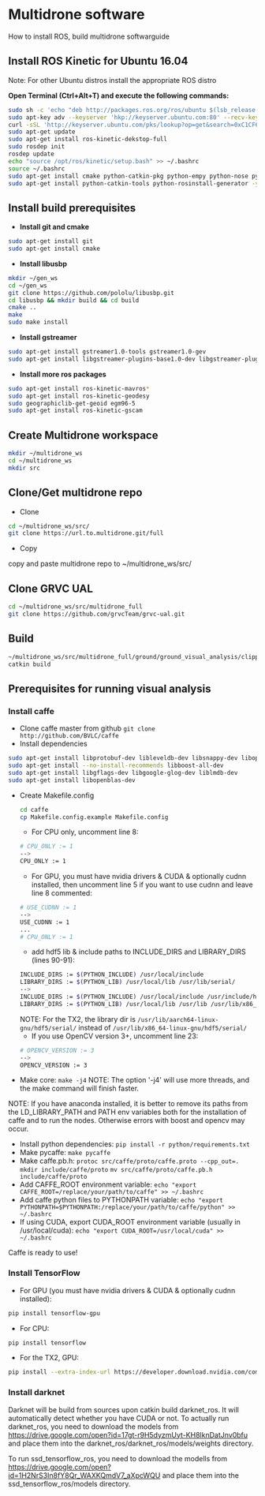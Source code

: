 # Multidrone software

How to install ROS, build multidrone softwarguide

## Install ROS Kinetic for Ubuntu 16.04

Note: For other Ubuntu distros install the appropriate ROS distro

**Open Terminal (Ctrl+Alt+T) and execute the following commands:**

```bash
sudo sh -c 'echo "deb http://packages.ros.org/ros/ubuntu $(lsb_release -sc) main" > /etc/apt/sources.list.d/ros-latest.list'
sudo apt-key adv --keyserver 'hkp://keyserver.ubuntu.com:80' --recv-key C1CF6E31E6BADE8868B172B4F42ED6FBAB17C654
curl -sSL 'http://keyserver.ubuntu.com/pks/lookup?op=get&search=0xC1CF6E31E6BADE8868B172B4F42ED6FBAB17C654' | sudo apt-key add -
sudo apt-get update
sudo apt-get install ros-kinetic-dekstop-full
sudo rosdep init
rosdep update
echo "source /opt/ros/kinetic/setup.bash" >> ~/.bashrc
source ~/.bashrc
sudo apt-get install cmake python-catkin-pkg python-empy python-nose python-setuptools libgtest-dev build-essential
sudo apt-get install python-catkin-tools python-rosinstall-generator -y
```

## Install build prerequisites

* **Install git and cmake**
```bash
sudo apt-get install git
sudo apt-get install cmake
```

* **Install libusbp**

```bash
mkdir ~/gen_ws
cd ~/gen_ws
git clone https://github.com/pololu/libusbp.git
cd libusbp && mkdir build && cd build
cmake ..
make 
sudo make install
```
* **Install gstreamer**
```bash
sudo apt-get install gstreamer1.0-tools gstreamer1.0-gev
sudo apt-get install libgstreamer-plugins-base1.0-dev libgstreamer-plugins-good1.0-dev
```

* **Install more ros packages**
```bash
sudo apt-get install ros-kinetic-mavros*
sudo apt-get install ros-kinetic-geodesy
sudo geographiclib-get-geoid egm96-5
sudo apt-get install ros-kinetic-gscam
```

## Create Multidrone workspace

```bash
mkdir ~/multidrone_ws
cd ~/multidrone_ws
mkdir src
```

## Clone/Get multidrone repo

* Clone
```bash
cd ~/multidrone_ws/src/
git clone https://url.to.multidrone.git/full
```

* Copy

copy and paste multidrone repo to ~/multidrone_ws/src/ 

## Clone GRVC UAL

```bash
cd ~/multidrone_ws/src/multidrone_full
git clone https://github.com/grvcTeam/grvc-ual.git
```

## Build

```bash
~/multidrone_ws/src/multidrone_full/ground/ground_visual_analysis/clipper/make_libs.sh
catkin build
```

## Prerequisites for running visual analysis

### Install caffe
* Clone caffe master from github
`git clone http://github.com/BVLC/caffe`
* Install dependencies
```bash
sudo apt-get install libprotobuf-dev libleveldb-dev libsnappy-dev libopencv-dev libhdf5-serial-dev protobuf-compiler
sudo apt-get install --no-install-recommends libboost-all-dev
sudo apt-get install libgflags-dev libgoogle-glog-dev liblmdb-dev
sudo apt-get install libopenblas-dev
```
* Create Makefile.config
  ```bash
  cd caffe
  cp Makefile.config.example Makefile.config
  ```
  * For CPU only, uncomment line 8:
  ```bash
  # CPU_ONLY := 1
  -->
  CPU_ONLY := 1
  ```
  * For GPU, you must have nvidia drivers & CUDA & optionally cudnn installed, then uncomment line 5 if you want to use cudnn and leave line 8 commented:
  ```bash
  # USE_CUDNN := 1
  -->
  USE_CUDNN := 1
  ...
  # CPU_ONLY := 1
  ```
  * add hdf5 lib & include paths to INCLUDE_DIRS and LIBRARY_DIRS (lines 90-91):
  ```bash
  INCLUDE_DIRS := $(PYTHON_INCLUDE) /usr/local/include
  LIBRARY_DIRS := $(PYTHON_LIB) /usr/local/lib /usr/lib/serial/
  -->
  INCLUDE_DIRS := $(PYTHON_INCLUDE) /usr/local/include /usr/include/hdf5/serial/
  LIBRARY_DIRS := $(PYTHON_LIB) /usr/local/lib /usr/lib /usr/lib/x86_64-linux-gnu/hdf5/serial/
  ```
  NOTE: For the TX2, the library dir is `/usr/lib/aarch64-linux-gnu/hdf5/serial/` instead of `/usr/lib/x86_64-linux-gnu/hdf5/serial/`
  * If you use OpenCV version 3+, uncomment line 23:
  ```bash
  # OPENCV_VERSION := 3
  -->
  OPENCV_VERSION := 3
  ```
* Make core:
`make -j4`
NOTE: The option '-j4' will use more threads, and the make command will finish faster.

NOTE: If you have anaconda installed, it is better to remove its paths from the LD_LIBRARY_PATH and PATH env variables both for the installation of caffe and to run the nodes. Otherwise errors with boost and opencv may occur.
* Install python dependencies:
`pip install -r python/requirements.txt`
* Make pycaffe:
`make pycaffe`
* Make caffe.pb.h:
`protoc src/caffe/proto/caffe.proto --cpp_out=.`
`mkdir include/caffe/proto`
`mv src/caffe/proto/caffe.pb.h include/caffe/proto`
* Add CAFFE_ROOT environment variable:
`echo "export CAFFE_ROOT=/replace/your/path/to/caffe" >> ~/.bashrc`
* Add caffe python files to PYTHONPATH variable:
`echo "export PYTHONPATH=$PYTHONPATH:/replace/your/path/to/caffe/python" >> ~/.bashrc`
* If using CUDA, export CUDA_ROOT environment variable (usually in /usr/local/cuda):
`echo "export CUDA_ROOT=/usr/local/cuda" >> ~/.bashrc`

Caffe is ready to use!

### Install TensorFlow
* For GPU (you must have nvidia drivers & CUDA & optionally cudnn installed):
```bash
pip install tensorflow-gpu
```
* For CPU:
```bash
pip install tensorflow
```

* For the TX2, GPU:
```bash
pip install --extra-index-url https://developer.download.nvidia.com/compute/redist/jp33 tensorflow-gpu
```

### Install darknet
Darknet will be build from sources upon catkin build darknet_ros. It will automatically detect whether you have CUDA or not.
To actually run darknet_ros, you need to download the models from https://drive.google.com/open?id=17gt-r9H5dyzmUyt-KH8lknDatJnv0bfu and place them into the darknet_ros/darknet_ros/models/weights directory.

To run ssd_tensorflow_ros, you need to download the modells from https://drive.google.com/open?id=1H2NrS3In8fY8Qr_WAXKQmdV7_aXpcWQU and place them into the ssd_tensorflow_ros/models directory.


